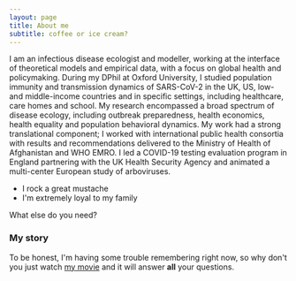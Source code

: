 ```yaml
---
layout: page
title: About me
subtitle: coffee or ice cream?
---
```


I am an infectious disease ecologist and modeller, working at the interface of theoretical models and empirical data, with a focus on global health and policymaking. During my DPhil at Oxford University, I studied population immunity and transmission dynamics of SARS-CoV-2 in the UK, US, low-and middle-income countries and in specific settings, including healthcare, care homes and school. My research encompassed a broad spectrum of disease ecology, including outbreak preparedness, health economics, health equality and population behavioral dynamics. My work had a strong translational component; I worked with international public health consortia with results and recommendations delivered to the Ministry of Health of Afghanistan and WHO EMRO. I led a COVID-19 testing evaluation program in England partnering with the UK Health Security Agency and animated a multi-center European study of arboviruses.   

- I rock a great mustache
- I'm extremely loyal to my family

What else do you need?

### My story

To be honest, I'm having some trouble remembering right now, so why don't you just watch [my movie](https://en.wikipedia.org/wiki/The_Princess_Bride_%28film%29) and it will answer **all** your questions.
